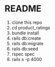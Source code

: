 # README

1. clone this repo
2. cd product_ratings
3. bundle install
4. rails db:create
5. rails db:migrate
6. rails db:seed
7. rspec spec
8. rails s -p 4000

